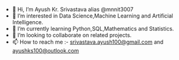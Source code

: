 - 👋 Hi, I’m Ayush Kr. Srivastava alias @mnnit3007
- 👀 I’m interested in Data Science,Machine Learning and Artificial Intelligence.
- 🌱 I’m currently learning Python,SQL,Mathematics and Statistics.
- 💞️ I’m looking to collaborate on related projects.
- 📫 How to reach me :- srivastava.ayush100@gmail.com and ayushks100@outlook.com

<!---
mnnit3007/mnnit3007 is a ✨ special ✨ repository because its `README.md` (this file) appears on your GitHub profile.
You can click the Preview link to take a look at your changes.
--->
        
